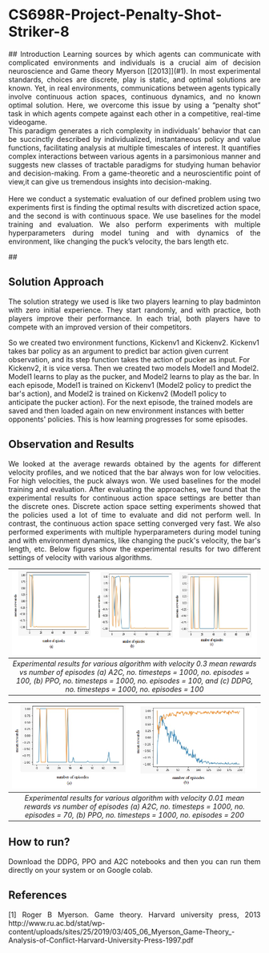 # CS698R-Project-Penalty-Shot-Striker-8

<p align="justify">
## Introduction
Learning sources by which agents can communicate with complicated environments and individuals is a crucial aim of decision neuroscience and Game theory Myerson [[2013]](#1). In most experimental standards, choices are discrete, play is static, and optimal solutions are known. 
Yet, in real environments, communications between agents typically
involve continuous action spaces, continuous dynamics, and no known optimal solution. Here, we overcome this issue by using a “penalty shot” task in which agents compete against each other in a competitive, real-time videogame.<br/>This paradigm generates a rich complexity in individuals’ behavior that can be succinctly described by individualized, instantaneous policy and value functions, facilitating analysis at multiple timescales of interest. It quantifies complex interactions between various agents in a parsimonious manner and suggests new classes of tractable paradigms for studying human behavior and decision-making. From a game-theoretic and a neuroscientific point of
view,it can give us tremendous insights into decision-making.
<br/>
<br/>Here we conduct a systematic evaluation of our defined problem using two experiments first is finding the optimal results with discretized action space, and the second is with continuous space. We use baselines for the model training and evaluation. We also perform experiments with multiple hyperparameters during model tuning and with dynamics of the environment, like changing the puck’s velocity, the bars length etc.
</p>
## 

## Solution Approach
<p align="justify">
The solution strategy we used is like two players learning to play badminton with zero initial experience. They start randomly, and with practice, both players improve their performance. In each trial, both players have to compete with an improved version of their competitors.

So we created two environment functions, Kickenv1 and Kickenv2. Kickenv1 takes bar policy as an argument to predict bar action given current observation, and its step function takes the action of pucker as input. For Kickenv2, it is vice versa. Then we created two models Model1 and Model2. Model1 learns to play as the pucker, and Model2 learns to play as the bar. In each episode, Model1 is trained on Kickenv1 (Model2 policy to predict the bar's action), and Model2 is trained on Kickenv2 (Model1 policy to anticipate the pucker action). For the next episode, the trained models are saved and then loaded again on new environment instances with better opponents' policies. This is how learning progresses for some episodes.
</p>

## Observation and Results
<p align="justify">
We looked at the average rewards obtained by the agents for different velocity profiles, and we noticed that the bar always won for low velocities. For high velocities, the puck always won. We used baselines for the model training and evaluation. After evaluating the approaches, we found that the experimental results for continuous action space settings are better than the discrete ones. Discrete action space setting experiments showed that the policies used a lot of time to evaluate and did not perform well. In contrast, the continuous action space setting converged very fast. We also performed experiments with multiple hyperparameters during model tuning and with environment dynamics, like changing the puck's velocity, the bar's length, etc. Below figures show the experimental results for two different settings of velocity with various algorithms.

<!-- ![Screenshot](high_velocity.png) -->

<!-- <p align="center">
  <img src="high_velocity.png" width="550" title="Experimental results for various algorithm with velocity 0.3 mean rewards vs number of episodes (a) A2C, no. timesteps = 1000, no. episodes = 100, (b) PPO, no. timesteps = 1000, no. episodes = 100, and (c) DDPG, no. timesteps = 1000, no. episodes = 100">
  <img src="low_velocity.png" width="350" alt="Experimental results for various algorithm with velocity 0.01 mean rewards vs number of episodes (a) A2C, no. timesteps = 1000, no. episodes = 70, (b) PPO, no. timesteps = 1000, no. episodes = 200">
</p> -->

|![High_velocity result](high_velocity1.png "Experimental results for various algorithm with velocity 0.3 mean rewards vs number of episodes (a) A2C, no. timesteps = 1000, no. episodes = 100, (b) PPO, no. timesteps = 1000, no. episodes = 100, and (c) DDPG, no. timesteps = 1000, no. episodes = 100")|
|:--:|
|*Experimental results for various algorithm with velocity 0.3 mean rewards vs number of episodes (a) A2C, no. timesteps = 1000, no. episodes = 100, (b) PPO, no. timesteps = 1000, no. episodes = 100, and (c) DDPG, no. timesteps = 1000, no. episodes = 100*|

|![Low_velocity result](low_velocity.png "Experimental results for various algorithm with velocity 0.01 mean rewards vs number of episodes (a) A2C, no. timesteps = 1000, no. episodes = 70, (b) PPO, no. timesteps = 1000, no. episodes = 200")|
|:--:|
|*Experimental results for various algorithm with velocity 0.01 mean rewards vs number of episodes (a) A2C, no. timesteps = 1000, no. episodes = 70, (b) PPO, no. timesteps = 1000, no. episodes = 200*|

</p>

## How to run?
<p align="justify">
Download the DDPG, PPO and A2C notebooks and then you can run them directly on your system or on Google colab.
</p>

## References
<p align="justify">
<a id="1">[1]</a> 
Roger B Myerson. 
Game theory. 
Harvard university press, 2013
http://www.ru.ac.bd/stat/wp-content/uploads/sites/25/2019/03/405_06_Myerson_Game-Theory_-Analysis-of-Conflict-Harvard-University-Press-1997.pdf
</p>
